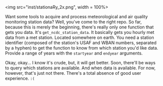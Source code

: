<img src="inst/stationaRy_2x.png", width = 100%>

Want some tools to acquire and process meteorological and air quality monitoring station data? Well, you've come to the right repo. So far, because this is merely the beginning, there's really only one function that gets you data. It's `get_ncdc_station_data`. It basically gets you hourly met data from a met station. Located somewhere on earth. You need a station identifier (composed of the station's USAF and WBAN numbers, separated by a hyphen) to get the function to know from which station you'd like data. Provide a range of years with the `startyear` and `endyear` arguments.

Okay, okay... I know it's crude, but, it will get better. Soon, there'll be ways to query which stations are available. And when data is available. For now, however, that's just not there. There's a total absence of good user experience. `:(`
